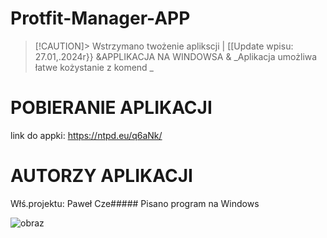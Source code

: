 # Protfit-Manager-APP
>[!CAUTION]> Wstrzymano twożenie aplikscji |
[[Update wpisu: 27.01,.2024r}}
&APPLIKACJA NA WINDOWSA &
_Aplikacja umożliwa łatwe kożystanie z komend _

# POBIERANIE APLIKACJI 
link do appki: https://ntpd.eu/q6aNk/

# AUTORZY APLIKACJI
Włś.projektu: Paweł Cze#####
Pisano program na Windows 


![obraz](https://github.com/pawcio06141/Protfit-Manager-APP/assets/157916170/ea0912c7-07c0-4823-9408-0dc9d67e9fea)

